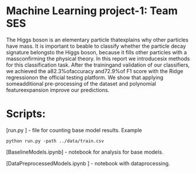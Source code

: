 # Machine Learning project-1: Team SES

The  Higgs  boson  is  an  elementary  particle  thatexplains  why  other  particles  have  mass.  It  is  important  to  beable  to  classify  whether  the  particle  decay  signature  belongsto the Higgs boson, because it fills other particles with a massconfirming  the  physical  theory.  In  this  report  we  introducesix  methods  for  this  classification  task.  After  the  trainingand  validation  of  our  classifiers,  we  achieved  the  a82.3%ofaccuracy  and72.9%of  F1  score  with  the  Ridge  regressionon  the  official  testing  platform.  We  show  that  applying  someadditional pre-processing of the dataset and polynomial featureexpansion  improve  our  predictions.

# Scripts:

[run.py ] - file for counting base model results.
Example
```
python run.py -path ../data/train.csv
```
[BaselineModels.ipynb] - notebook for analysis for base models.

[DataPreprocessedModels.ipynb ] - notebook with dataprocessing.
